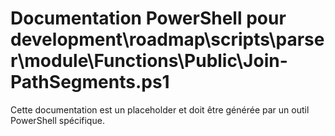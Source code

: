 # Documentation PowerShell pour development\roadmap\scripts\parser\module\Functions\Public\Join-PathSegments.ps1

Cette documentation est un placeholder et doit être générée par un outil PowerShell spécifique.
